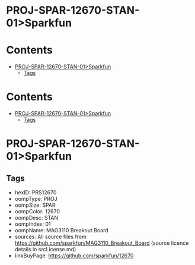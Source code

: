 
PROJ-SPAR-12670-STAN-01>Sparkfun
================================

Contents
========

* [PROJ-SPAR-12670-STAN-01>Sparkfun](#proj-spar-12670-stan-01sparkfun)
	* [Tags](#tags)

Contents
========

* [PROJ-SPAR-12670-STAN-01>Sparkfun](#proj-spar-12670-stan-01sparkfun)
	* [Tags](#tags)

# PROJ-SPAR-12670-STAN-01>Sparkfun

## Tags

- hexID: PRS12670
- oompType: PROJ
- oompSize: SPAR
- oompColor: 12670
- oompDesc: STAN
- oompIndex: 01
- oompName: MAG3110 Breakout Board
- sources: All source files from https://github.com/sparkfun/MAG3110_Breakout_Board (source licence details in srcLicense.md)
- linkBuyPage: https://github.com/sparkfun/12670
